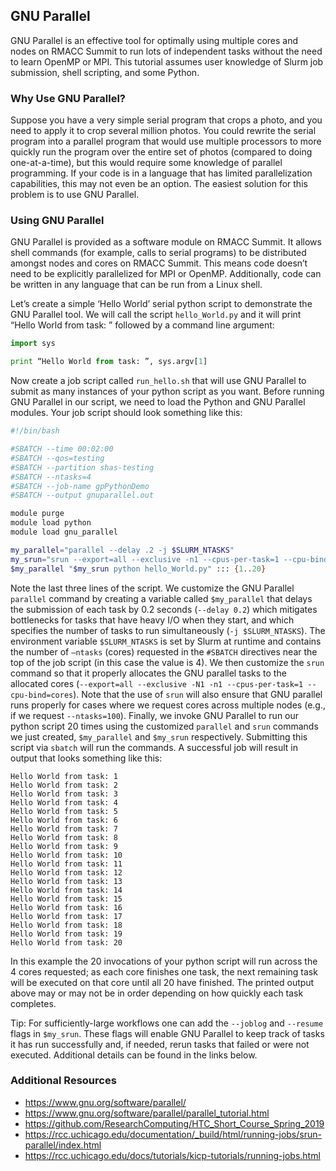 ## GNU Parallel

GNU Parallel is an effective tool for optimally using multiple cores and nodes on RMACC Summit to run lots of independent tasks without the need to learn OpenMP or MPI. This tutorial assumes user knowledge of Slurm job submission, shell scripting, and some Python.

### Why Use GNU Parallel?

Suppose you have a very simple serial program that crops a photo, and you need to apply it to crop several million photos. You could rewrite the serial program into a parallel program that would use multiple processors to more quickly run the program over the entire set of photos (compared to doing one-at-a-time), but this would require some knowledge of parallel programming. If your code is in a language that has limited parallelization capabilities, this may not even be an option. The easiest solution for this problem is to use GNU Parallel.

### Using GNU Parallel

GNU Parallel is provided as a software module on RMACC Summit. It allows shell commands (for example, calls to serial programs) to be distributed amongst nodes and cores on RMACC Summit. This means code doesn’t need to be explicitly parallelized for MPI or OpenMP. Additionally, code can be written in any language that can be run from a Linux shell.

Let’s create a simple ‘Hello World’ serial python script to demonstrate the GNU Parallel tool. We will call the script `hello_World.py` and it will print “Hello World from task: ” followed by a command line argument:

```python
import sys

print “Hello World from task: ”, sys.argv[1]
```

Now create a job script called `run_hello.sh` that will use GNU Parallel to submit as many instances of your python script as you want. Before running GNU Parallel in our script, we need to load the Python and GNU Parallel modules. Your job script should look something like this:

```bash
#!/bin/bash

#SBATCH --time 00:02:00
#SBATCH --qos=testing
#SBATCH --partition shas-testing
#SBATCH --ntasks=4
#SBATCH --job-name gpPythonDemo
#SBATCH --output gnuparallel.out

module purge
module load python
module load gnu_parallel

my_parallel="parallel --delay .2 -j $SLURM_NTASKS"
my_srun="srun --export=all --exclusive -n1 --cpus-per-task=1 --cpu-bind=cores"
$my_parallel "$my_srun python hello_World.py" ::: {1..20}
```

Note the last three lines of the script. We customize the GNU Parallel `parallel` command by creating a variable called `$my_parallel` that delays the submission of each task by 0.2 seconds (`--delay 0.2`) which mitigates bottlenecks for tasks that have heavy I/O when they start, and which specifies the number of tasks to run simultaneously (`-j $SLURM_NTASKS`). The environment variable `$SLURM_NTASKS` is set by Slurm at runtime and contains the number of `—ntasks` (cores) requested in the `#SBATCH` directives near the top of the job script (in this case the value is 4). We then customize the `srun` command so that it properly allocates the GNU parallel tasks to the allocated cores (`--export=all --exclusive -N1 -n1 --cpus-per-task=1 --cpu-bind=cores`). Note that the use of `srun` will also ensure that GNU parallel runs properly for cases where we request cores across multiple nodes (e.g., if we request `--ntasks=100`). Finally, we invoke GNU Parallel to run our python script 20 times using the customized `parallel` and `srun` commands we just created, `$my_parallel` and `$my_srun` respectively. Submitting this script via `sbatch` will run the commands. A successful job will result in output that looks something like this:

```
Hello World from task: 1
Hello World from task: 2
Hello World from task: 3
Hello World from task: 4
Hello World from task: 5
Hello World from task: 6
Hello World from task: 7
Hello World from task: 8
Hello World from task: 9
Hello World from task: 10
Hello World from task: 11
Hello World from task: 12
Hello World from task: 13
Hello World from task: 14
Hello World from task: 15
Hello World from task: 16
Hello World from task: 17
Hello World from task: 18
Hello World from task: 19
Hello World from task: 20
```

In this example the 20 invocations of your python script will run across the 4 cores requested; as each core finishes one task, the next remaining task will be executed on that core until all 20 have finished. The printed output above may or may not be in order depending on how quickly each task completes.

Tip: For sufficiently-large workflows one can add the `--joblog` and `--resume` flags in `$my_srun`. These flags will enable GNU Parallel to keep track of tasks it has run successfully and, if needed, rerun tasks that failed or were not executed. Additional details can be found in the links below. 

### **Additional Resources**

- https://www.gnu.org/software/parallel/
- https://www.gnu.org/software/parallel/parallel_tutorial.html
- https://github.com/ResearchComputing/HTC_Short_Course_Spring_2019
- https://rcc.uchicago.edu/documentation/_build/html/running-jobs/srun-parallel/index.html
- https://rcc.uchicago.edu/docs/tutorials/kicp-tutorials/running-jobs.html
